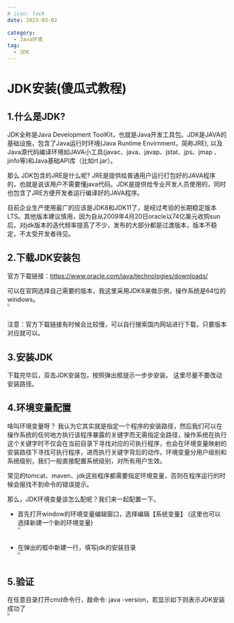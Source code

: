 ```yaml
---
# icon: lock
date: 2023-03-02

category:
  - Java环境
tag:
  - JDK
---
```


# JDK安装(傻瓜式教程)
## 1.什么是JDK?
JDK全称是Java Development ToolKit，也就是Java开发工具包。JDK是JAVA的基础设施，包含了Java运行时环境(Java Runtime Envirnment，简称JRE), 以及Java源代码编译环境如JAVA小工具(javac、java、javap、jstat、jps、jmap
、jinfo等)和Java基础API库（比如rt.jar）。<br/>

那么 JDK包含的JRE是什么呢? JRE是提供给普通用户运行打包好的JAVA程序的，也就是说该用户不需要懂java代码。JDK是提供给专业开发人员使用的，同时也包含了JRE方便开发者运行编译好的JAVA程序。

目前企业生产使用最广的应该是JDK8和JDK11了，是经过考验的长期稳定版本LTS。其他版本建议慎用，因为自从2009年4月20日oracle以74亿美元收购sun后，对jdk版本的迭代频率提高了不少，发布的大部分都是过渡版本，版本不稳定，不太受开发者待见。


## 2.下载JDK安装包
官方下载链接：https://www.oracle.com/java/technologies/downloads/<br/>

可以在官网选择自己需要的版本，我这里采用JDK8来做示例，操作系统是64位的windows。
<img src="/images/java/java-jdk-1.png"  style="zoom: 40%;margin:0 auto;display:block"/><br/>

注意：官方下载链接有时候会比较慢，可以自行搜索国内网站进行下载，只要版本对应就可以。
## 3.安装JDK
下载完毕后，双击JDK安装包，按照弹出框提示一步步安装。 这里尽量不要改动安装路径。
## 4.环境变量配置
啥叫环境变量呀？ 我认为它其实就是指定一个程序的安装路径，然后我们可以在操作系统的任何地方执行该程序暴露的关键字而无需指定全路径，操作系统在执行这个关键字时不仅会在当前目录下寻找对应的可执行程序，也会在环境变量映射的安装路径下寻找可执行程序，进而执行关键字背后的动作。环境变量分用户级别和系统级别，我们一般直接配置系统级别，对所有用户生效。

常见的tomcat、maven、jdk这些程序都需要指定环境变量，否则在程序运行的时候会报找不到命令的错误提示。

那么，JDK环境变量该怎么配呢？我们来一起配置一下。<br/>

- 首先打开window的环境变量编辑窗口，选择编辑【系统变量】 (这里也可以选择新建一个新的环境变量)
<img src="/images/java/java-jdk-2.png"  style="zoom: 40%;margin:0 auto;display:block"/><br/>

- 在弹出的框中新建一行，填写jdk的安装目录
<img src="/images/java/java-jdk-3.png"  style="zoom: 40%;margin:0 auto;display:block"/><br/>

## 5.验证
在任意目录打开cmd命令行，敲命令: java -version，若显示如下则表示JDK安装成功了
<img src="/images/java/java-jdk-4.png"  style="zoom: 40%;margin:0 auto;display:block"/><br/>
